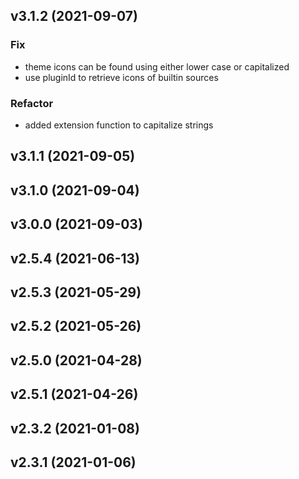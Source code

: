 ## v3.1.2 (2021-09-07)

### Fix

- theme icons can be found using either lower case or capitalized
- use pluginId to retrieve icons of builtin sources

### Refactor

- added extension function to capitalize strings

## v3.1.1 (2021-09-05)

## v3.1.0 (2021-09-04)

## v3.0.0 (2021-09-03)

## v2.5.4 (2021-06-13)

## v2.5.3 (2021-05-29)

## v2.5.2 (2021-05-26)

## v2.5.0 (2021-04-28)

## v2.5.1 (2021-04-26)

## v2.3.2 (2021-01-08)

## v2.3.1 (2021-01-06)
